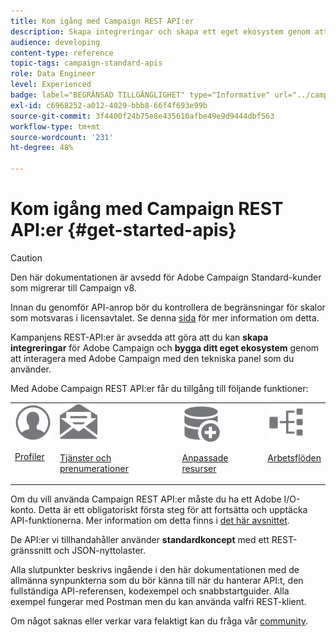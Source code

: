 ```yaml
---
title: Kom igång med Campaign REST API:er
description: Skapa integreringar och skapa ett eget ekosystem genom att interagera Campaign med en panel med tekniker.
audience: developing
content-type: reference
topic-tags: campaign-standard-apis
role: Data Engineer
level: Experienced
badge: label="BEGRÄNSAD TILLGÄNGLIGHET" type="Informative" url="../campaign-standard-migration-home.md" tooltip="Begränsat till användare som migrerats till Campaign Standarden"
exl-id: c6968252-a012-4029-bbb8-66f4f693e99b
source-git-commit: 3f4400f24b75e8e435610afbe49e9d9444dbf563
workflow-type: tm+mt
source-wordcount: '231'
ht-degree: 48%

---
```


# Kom igång med Campaign REST API:er {#get-started-apis}

>[!CAUTION]
>
>Den här dokumentationen är avsedd för Adobe Campaign Standard-kunder som migrerar till Campaign v8.
>
>Innan du genomför API-anrop bör du kontrollera de begränsningar för skalor som motsvaras i licensavtalet. Se denna [sida](https://helpx.adobe.com/se/legal/product-descriptions/campaign-standard.html#ITInfrastructureResourcesbyActiveProfilesTiers) för mer information om detta.

Kampanjens REST-API:er är avsedda att göra att du kan **skapa integreringar** för Adobe Campaign och **bygga ditt eget ekosystem** genom att interagera med Adobe Campaign med den tekniska panel som du använder.

Med Adobe Campaign REST API:er får du tillgång till följande funktioner:

<table><tr>
 <td valign="top"><a href="retrieving-profiles.md"><img width="60px" alt="villkor" src="assets/icon_profile.svg"/></a><p><a href="retrieving-profiles.md">Profiler</a></p></td>
<td valign="top"><a href="creating-a-service.md"><img width="60px" alt="villkor" src="assets/icon_services.svg"/></a><p><a href="creating-a-service.md">Tjänster och prenumerationer</a></p></td>
<td valign="top"><a href="interacting-with-custom-resources.md"><img width="60px" alt="villkor" src="assets/icon_customresources.svg"/></a><p><a href="interacting-with-custom-resources.md">Anpassade resurser</a></p></td>
<td valign="top"><a href="controlling-a-workflow.md"><img width="60px" alt="villkor" src="assets/icon_workflows.svg"/></a><p><a href="controlling-a-workflow.md">Arbetsflöden</a></p></td>
</tr></table>

Om du vill använda Campaign REST API:er måste du ha ett Adobe I/O-konto. Detta är ett obligatoriskt första steg för att fortsätta och upptäcka API-funktionerna.
Mer information om detta finns i [det här avsnittet](setting-up-api-access.md).

De API:er vi tillhandahåller använder **standardkoncept** med ett REST-gränssnitt och JSON-nyttolaster.

Alla slutpunkter beskrivs ingående i den här dokumentationen med de allmänna synpunkterna som du bör känna till när du hanterar API:t, den fullständiga API-referensen, kodexempel och snabbstartguider. Alla exempel fungerar med Postman men du kan använda valfri REST-klient.

Om något saknas eller verkar vara felaktigt kan du fråga vår [community](https://experienceleaguecommunities.adobe.com/t5/adobe-campaign-standard/ct-p/adobe-campaign-standard-community).
